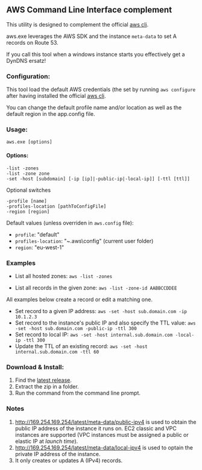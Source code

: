 ## AWS Command Line Interface complement

This utility is designed to complement the official [aws cli](http://aws.amazon.com/cli/).

aws.exe leverages the AWS SDK and the instance `meta-data` to set A records on Route 53.

If you call this tool when a windows instance starts you effectively get a DynDNS ersatz!

### Configuration:

This tool load the default AWS credentials (the set by running `aws configure` after having installed the official [aws cli](http://aws.amazon.com/cli/).

You can change the default profile name and/or location as well as the default region in the app.config file.

### Usage:

    aws.exe [options]

#### Options:

```
-list -zones
-list -zone zone
-set -host [subdomain] [-ip [ip]|-public-ip|-local-ip]] [-ttl [ttl]]
```
Optional switches

```
-profile [name]
-profiles-location [pathToConfigFile]
-region [region]
```

Default values (unless overriden in `aws.config` file):

 - `profile`: "default"
 - `profiles-location`: "~\.aws\config" (current user folder)
 - `region`: "eu-west-1"

### Examples

- List all hosted zones:
    `aws -list -zones`

- List all records in the given zone:
    `aws -list -zone-id AABBCCDDEE`

All examples below create a record or edit a matching one.

- Set record to a given IP address: `aws -set -host sub.domain.com -ip 10.1.2.3`
- Set record to the instance's public IP and also specify the TTL value: `aws -set -host sub.domain.com -public-ip -ttl 300`
- Set record to local IP: `aws -set -host internal.sub.domain.com -local-ip -ttl 300`
- Update the TTL of an existing record: `aws -set -host internal.sub.domain.com -ttl 60`

### Download & Install:

1. Find the [latest release](https://github.com/comsechq/aws-cli/releases).
2. Extract the zip in a folder.
3. Run the command from the command line prompt.

### Notes

1. http://169.254.169.254/latest/meta-data/public-ipv4 is used to obtain the public IP address of the instance it runs on. EC2 classic and VPC instances are supported (VPC instances must be assigned a public or elastic IP at _launch time_).
2. http://169.254.169.254/latest/meta-data/local-ipv4 is used to optain the private IP address of the instance.
2. It only creates or updates A (IPv4) records.

